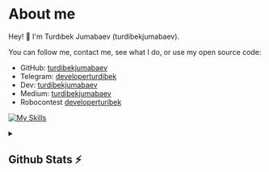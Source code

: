 # About me
Hey! 👋 I'm Turdıbek Jumabaev (turdibekjumabaev).

You can follow me, contact me, see what I do, or use my open source code:

- GitHub:       [turdibekjumabaev](https://github.com/turdibekjumabaev)
- Telegram:     [developerturdibek](https://t.me/developerturdibek)
- Dev:          [turdibekjumabaev](https://dev.to/turdibekjumabaev)
- Medium:       [turdibekjumabaev](https://medium.com/@turdibekjumabaev)
- Robocontest   [developerturibek](https://robocontest.uz/profile/developerturdibek)

[![My Skills](https://skillicons.dev/icons?i=cpp,python,js,linux,git,github,vscode)](https://skillicons.dev)

<details>
  <summary><b><h2>Github Stats ⚡ <h2></b></summary>
  <div align="left">
    <img src="https://github-readme-streak-stats.herokuapp.com/?user=turdibekjumabaev&theme=ayu-mirage&hide_border=true" />
  </div>
  <a href="https://github.com/turdibekjumabaev">
    <p align="left">
      <img src="https://github-profile-summary-cards.vercel.app/api/cards/profile-details?username=turdibekjumabaev&theme=github_dark">
      <img align="left" src="https://github-profile-summary-cards.vercel.app/api/cards/stats?username=turdibekjumabaev&theme=github_dark">
      <img align="left" src="https://github-profile-summary-cards.vercel.app/api/cards/productive-time?username=turdibekjumabaev&theme=github_dark&utcOffset=5"><br>
    </p>
  </a> 
</details>
